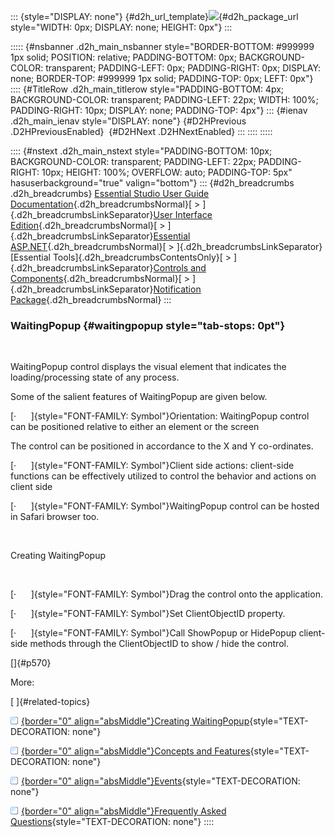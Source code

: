 ::: {style="DISPLAY: none"}
[](ms-xhelp:///?Id=d2h_url_template){#d2h_url_template}![](!package_url!){#d2h_package_url style="WIDTH: 0px; DISPLAY: none; HEIGHT: 0px"}
:::

::::: {#nsbanner .d2h_main_nsbanner style="BORDER-BOTTOM: #999999 1px solid; POSITION: relative; PADDING-BOTTOM: 0px; BACKGROUND-COLOR: transparent; PADDING-LEFT: 0px; PADDING-RIGHT: 0px; DISPLAY: none; BORDER-TOP: #999999 1px solid; PADDING-TOP: 0px; LEFT: 0px"}
:::: {#TitleRow .d2h_main_titlerow style="PADDING-BOTTOM: 4px; BACKGROUND-COLOR: transparent; PADDING-LEFT: 22px; WIDTH: 100%; PADDING-RIGHT: 10px; DISPLAY: none; PADDING-TOP: 4px"}
::: {#ienav .d2h_main_ienav style="DISPLAY: none"}
[](ms-xhelp:///?Id=853da44d-bfd9-4139-9328-5354d778c321){#D2HPrevious .D2HPreviousEnabled}  [](ms-xhelp:///?Id=d0a4eb1c-d717-4700-a98f-3f9f4f37a4fb){#D2HNext .D2HNextEnabled}
:::
::::
:::::

:::: {#nstext .d2h_main_nstext style="PADDING-BOTTOM: 10px; BACKGROUND-COLOR: transparent; PADDING-LEFT: 22px; PADDING-RIGHT: 10px; HEIGHT: 100%; OVERFLOW: auto; PADDING-TOP: 5px" hasuserbackground="true" valign="bottom"}
::: {#d2h_breadcrumbs .d2h_breadcrumbs}
[Essential Studio User Guide Documentation](ms-xhelp:///?Id=12457748-09e3-4d74-a240-8e049cedf030){.d2h_breadcrumbsNormal}[ \> ]{.d2h_breadcrumbsLinkSeparator}[User Interface Edition](ms-xhelp:///?Id=c29296b7-531c-413b-a0ec-488ca1f7f669){.d2h_breadcrumbsNormal}[ \> ]{.d2h_breadcrumbsLinkSeparator}[Essential ASP.NET](ms-xhelp:///?Id=25c35330-c127-4dad-9a92-ed79dc7261a6){.d2h_breadcrumbsNormal}[ \> ]{.d2h_breadcrumbsLinkSeparator}[Essential Tools]{.d2h_breadcrumbsContentsOnly}[ \> ]{.d2h_breadcrumbsLinkSeparator}[Controls and Components](ms-xhelp:///?Id=99dc3762-3a6c-4306-b62b-5aa347ed3105){.d2h_breadcrumbsNormal}[ \> ]{.d2h_breadcrumbsLinkSeparator}[Notification Package](ms-xhelp:///?Id=29371862-8248-4f92-80cc-129b797d975c){.d2h_breadcrumbsNormal}
:::

### WaitingPopup {#waitingpopup style="tab-stops: 0pt"}

 

WaitingPopup control displays the visual element that indicates the loading/processing state of any process.

Some of the salient features of WaitingPopup are given below.

[·      ]{style="FONT-FAMILY: Symbol"}Orientation: WaitingPopup control can be positioned relative to either an element or the screen

The control can be positioned in accordance to the X and Y co-ordinates.

[·      ]{style="FONT-FAMILY: Symbol"}Client side actions: client-side functions can be effectively utilized to control the behavior and actions on client side

[·      ]{style="FONT-FAMILY: Symbol"}WaitingPopup control can be hosted in Safari browser too.

 

Creating WaitingPopup

 

[·      ]{style="FONT-FAMILY: Symbol"}Drag the control onto the application.

[·      ]{style="FONT-FAMILY: Symbol"}Set ClientObjectID property.

[·      ]{style="FONT-FAMILY: Symbol"}Call ShowPopup or HidePopup client-side methods through the ClientObjectID to show / hide the control.

[]{#p570} 

More:

[ ]{#related-topics}

[![](button.gif){border="0" align="absMiddle"}Creating WaitingPopup](ms-xhelp:///?Id=cea5ed21-e91f-448f-8095-07df2bc787e0){style="TEXT-DECORATION: none"}

[![](button.gif){border="0" align="absMiddle"}Concepts and Features](ms-xhelp:///?Id=c6dcde4d-ccea-4f39-abf3-bba8b0311678){style="TEXT-DECORATION: none"}

[![](button.gif){border="0" align="absMiddle"}Events](ms-xhelp:///?Id=5364d598-5203-4b76-b21e-f130477380be){style="TEXT-DECORATION: none"}

[![](button.gif){border="0" align="absMiddle"}Frequently Asked Questions](ms-xhelp:///?Id=547c686e-93e2-4f9c-811e-9194e8028509){style="TEXT-DECORATION: none"}
::::
